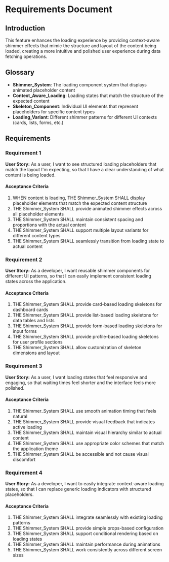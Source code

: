# Requirements Document

## Introduction

This feature enhances the loading experience by providing context-aware shimmer effects that mimic the structure and layout of the content being loaded, creating a more intuitive and polished user experience during data fetching operations.

## Glossary

- **Shimmer_System**: The loading component system that displays animated placeholder content
- **Context_Aware_Loading**: Loading states that match the structure of the expected content
- **Skeleton_Component**: Individual UI elements that represent placeholders for specific content types
- **Loading_Variant**: Different shimmer patterns for different UI contexts (cards, lists, forms, etc.)

## Requirements

### Requirement 1

**User Story:** As a user, I want to see structured loading placeholders that match the layout I'm expecting, so that I have a clear understanding of what content is being loaded.

#### Acceptance Criteria

1. WHEN content is loading, THE Shimmer_System SHALL display placeholder elements that match the expected content structure
2. THE Shimmer_System SHALL provide animated shimmer effects across all placeholder elements
3. THE Shimmer_System SHALL maintain consistent spacing and proportions with the actual content
4. THE Shimmer_System SHALL support multiple layout variants for different content types
5. THE Shimmer_System SHALL seamlessly transition from loading state to actual content

### Requirement 2

**User Story:** As a developer, I want reusable shimmer components for different UI patterns, so that I can easily implement consistent loading states across the application.

#### Acceptance Criteria

1. THE Shimmer_System SHALL provide card-based loading skeletons for dashboard cards
2. THE Shimmer_System SHALL provide list-based loading skeletons for data tables and lists
3. THE Shimmer_System SHALL provide form-based loading skeletons for input forms
4. THE Shimmer_System SHALL provide profile-based loading skeletons for user profile sections
5. THE Shimmer_System SHALL allow customization of skeleton dimensions and layout

### Requirement 3

**User Story:** As a user, I want loading states that feel responsive and engaging, so that waiting times feel shorter and the interface feels more polished.

#### Acceptance Criteria

1. THE Shimmer_System SHALL use smooth animation timing that feels natural
2. THE Shimmer_System SHALL provide visual feedback that indicates active loading
3. THE Shimmer_System SHALL maintain visual hierarchy similar to actual content
4. THE Shimmer_System SHALL use appropriate color schemes that match the application theme
5. THE Shimmer_System SHALL be accessible and not cause visual discomfort

### Requirement 4

**User Story:** As a developer, I want to easily integrate context-aware loading states, so that I can replace generic loading indicators with structured placeholders.

#### Acceptance Criteria

1. THE Shimmer_System SHALL integrate seamlessly with existing loading patterns
2. THE Shimmer_System SHALL provide simple props-based configuration
3. THE Shimmer_System SHALL support conditional rendering based on loading states
4. THE Shimmer_System SHALL maintain performance during animations
5. THE Shimmer_System SHALL work consistently across different screen sizes
